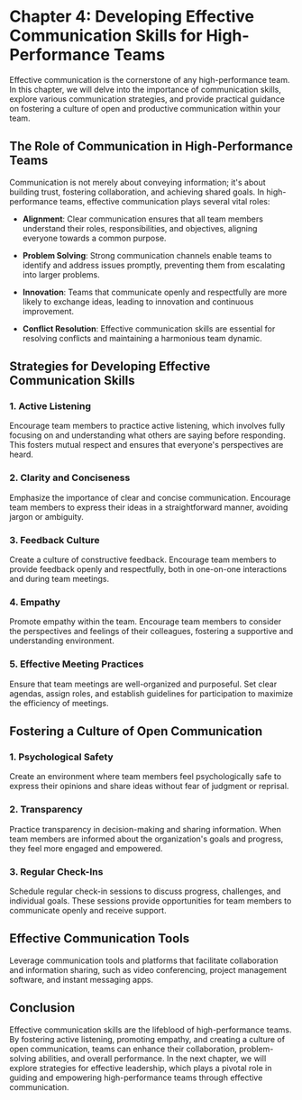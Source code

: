 Chapter 4: Developing Effective Communication Skills for High-Performance Teams
===============================================================================

Effective communication is the cornerstone of any high-performance team. In this chapter, we will delve into the importance of communication skills, explore various communication strategies, and provide practical guidance on fostering a culture of open and productive communication within your team.

The Role of Communication in High-Performance Teams
---------------------------------------------------

Communication is not merely about conveying information; it's about building trust, fostering collaboration, and achieving shared goals. In high-performance teams, effective communication plays several vital roles:

* **Alignment**: Clear communication ensures that all team members understand their roles, responsibilities, and objectives, aligning everyone towards a common purpose.

* **Problem Solving**: Strong communication channels enable teams to identify and address issues promptly, preventing them from escalating into larger problems.

* **Innovation**: Teams that communicate openly and respectfully are more likely to exchange ideas, leading to innovation and continuous improvement.

* **Conflict Resolution**: Effective communication skills are essential for resolving conflicts and maintaining a harmonious team dynamic.

Strategies for Developing Effective Communication Skills
--------------------------------------------------------

### 1. **Active Listening**

Encourage team members to practice active listening, which involves fully focusing on and understanding what others are saying before responding. This fosters mutual respect and ensures that everyone's perspectives are heard.

### 2. **Clarity and Conciseness**

Emphasize the importance of clear and concise communication. Encourage team members to express their ideas in a straightforward manner, avoiding jargon or ambiguity.

### 3. **Feedback Culture**

Create a culture of constructive feedback. Encourage team members to provide feedback openly and respectfully, both in one-on-one interactions and during team meetings.

### 4. **Empathy**

Promote empathy within the team. Encourage team members to consider the perspectives and feelings of their colleagues, fostering a supportive and understanding environment.

### 5. **Effective Meeting Practices**

Ensure that team meetings are well-organized and purposeful. Set clear agendas, assign roles, and establish guidelines for participation to maximize the efficiency of meetings.

Fostering a Culture of Open Communication
-----------------------------------------

### 1. **Psychological Safety**

Create an environment where team members feel psychologically safe to express their opinions and share ideas without fear of judgment or reprisal.

### 2. **Transparency**

Practice transparency in decision-making and sharing information. When team members are informed about the organization's goals and progress, they feel more engaged and empowered.

### 3. **Regular Check-Ins**

Schedule regular check-in sessions to discuss progress, challenges, and individual goals. These sessions provide opportunities for team members to communicate openly and receive support.

Effective Communication Tools
-----------------------------

Leverage communication tools and platforms that facilitate collaboration and information sharing, such as video conferencing, project management software, and instant messaging apps.

Conclusion
----------

Effective communication skills are the lifeblood of high-performance teams. By fostering active listening, promoting empathy, and creating a culture of open communication, teams can enhance their collaboration, problem-solving abilities, and overall performance. In the next chapter, we will explore strategies for effective leadership, which plays a pivotal role in guiding and empowering high-performance teams through effective communication.
